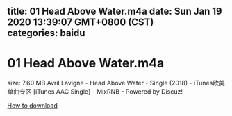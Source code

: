 
title: 01 Head Above Water.m4a
date: Sun Jan 19 2020 13:39:07 GMT+0800 (CST)    
categories: baidu
---

# 01 Head Above Water.m4a
size: 7.60 MB
 Avril Lavigne - Head Above Water - Single (2018) - iTunes欧美单曲专区 [iTunes AAC Single] - MixRNB - Powered by Discuz!
 

[How to download](https://bpcam.bemobtrk.com/go/2ceec3aa-1ca2-46d6-b9ff-aaa5c184517c?jno=1650)